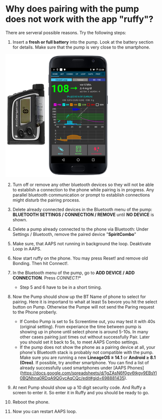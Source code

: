 # Why does pairing with the pump does not work with the app "ruffy"?
There are serveral possible reasons. Try the following steps:
1.  Insert a **fresh or full battery** into the pump. Look at the battery section for details. Make sure that the pump is very close to the smartphone.

![Combo should be next to phone](https://raw.githubusercontent.com/T-o-b-i-a-s/ComboLooping/master/resources/Combo_next_to_Phone.png)

2. Turn off or remove any other bluetooth devices so they will not be able to establish a connection to the phone while pairing is in progress. Any parallel bluetooth communication or prompt to establish connections might disturb the pairing process.

3.  Delete already connected devices in the Bluetooth menu of the pump: **BLUETOOTH SETTINGS / CONNECTION / REMOVE** until 
    **NO DEVICE** is shown.
4.  Delete a pump already connected to the phone via Bluetooth: Under Settings / Bluetooth, remove the paired device 
    "**SpiritCombo**"
5.  Make sure, that AAPS not running in background the loop. Deaktivate Loop in AAPS.
6.  Now start ruffy on the phone. You may press Reset! and remove old Bonding. Then hit Connect!.
7.  In the Bluetooth menu of the pump, go to **ADD DEVICE / ADD CONNECTION**. Press *CONNECT!** 
    * Step 5 and 6 have to be in a short timing.
8.  Now the Pump should show up the BT Name of phone to select for pairing. Here it is importand to whait at least 5s 
    bevore you hit the select button on Pump. Otherwise the Pumpe will not send the Paring request to the Phone proberly.
 
    * If Combo Pump is set to 5s Screentime out, you may test it with 40s (original setting). From experiance the time 
      between pump is showing up in phone until select phone is around 5-10s. In many other cases pairing just times out 
      without successfully Pair. Later you should set it back to 5s, to meet AAPS Combo settings.
    * If the pump does not show the phone as a pairing device at all, your phone's Bluetooth stack is probably not 
      compatible with the pump. Make sure you are running a new **LineageOS ≥ 14.1** or **Android ≥ 8.1 (Oreo)**. If 
      possible, try another smartphone. You can find a list of already successfully used smartphones under [AAPS Phones] 
      (https://docs.google.com/spreadsheets/d/1gZAsN6f0gv6tkgy9EBsYl0BQNhna0RDqA9QGycAqCQc/edit#gid=698881435). 

9.  At next Pump should show up a 10 digit security code. And Ruffy a screen to enter it. So enter it in Ruffy and you 
    should be ready to go.
10.  Reboot the phone.
11. Now you can restart AAPS loop.

